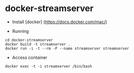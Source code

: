 # docker-streamserver

* Install  [docker] (https://docs.docker.com/mac/)
    
* Running

```
cd docker-streamserver
docker build -t streamserver .
docker run -i -t --rm -P --name streamserver streamserver
```

* Access container

```
docker exec -t -i streamserver /bin/bash
```

